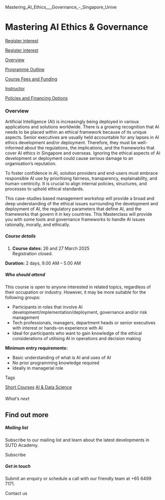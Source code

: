 Mastering_AI_Ethics___Governance_-_Singapore_Unive



Mastering AI Ethics & Governance
================================

[Register interest](/admissions/academy/short-courses/short-courses-register-your-interest/?coursename=mastering-ai-ethics-governance)

[Register interest](/admissions/academy/short-courses/short-courses-register-your-interest/?coursename=mastering-ai-ethics-governance)

[Overview](/course/mastering-ai-ethics-governance/#tabs)

[Programme Outline](/course/mastering-ai-ethics-governance/programme-outline/#tabs)

[Course Fees and Funding](/course/mastering-ai-ethics-governance/course-fees-and-funding/#tabs)

[Instructor](/course/mastering-ai-ethics-governance/instructor/#tabs)

[Policies and Financing Options](/course/mastering-ai-ethics-governance/policies-and-financing-options/#tabs)

### Overview

Artificial Intelligence (AI) is increasingly being deployed in various applications and solutions worldwide. There is a growing recognition that AI needs to be placed within an ethical framework because of its unique aspects. Senior executives are usually held accountable for any lapses in AI ethics development and/or deployment. Therefore, they must be well-informed about the regulations, the implications, and the frameworks that cover AI ethics in Singapore and overseas. Ignoring the ethical aspects of AI development or deployment could cause serious damage to an organisation’s reputation.

To foster confidence in AI, solution providers and end-users must embrace responsible AI use by prioritising fairness, transparency, explainability, and human-centricity. It is crucial to align internal policies, structures, and processes to uphold ethical standards.

This case-studies based management workshop will provide a broad and deep understanding of the ethical issues surrounding the development and deployment of AI, the regulatory parameters that define AI, and the frameworks that govern it in key countries. This Masterclass will provide you with some tools and governance frameworks to handle AI issues rationally, morally, and ethically.

##### **Course details**

1. **Course dates:** 26 and 27 March 2025  
   Registration closed.

**Duration:** 2 days, 9.00 AM – 5.00 AM

##### **Who should attend**

This course is open to anyone interested in related topics, regardless of their occupation or industry. However, it may be more suitable for the following groups:

* Participants in roles that involve AI development/implementation/deployment, governance and/or risk management
* Tech professionals, managers, department heads or senior executives with interest or hands-on experience with AI
* Ideal for participants who want to gain knowledge of the ethical considerations of utilising AI in operations and decision making

**Minimum entry requirements:**

* Basic understanding of what is AI and uses of AI
* No prior programming knowledge required
* Ideally in managerial role

Tags

[Short Courses](/admissions/academy/courses-and-modules/?academy-type-course=780)
[AI & Data Science](/admissions/academy/courses-and-modules/?discipline=782)

###### What’s next

Find out more
-------------

##### Mailing list

Subscribe to our mailing list and learn about the latest developments in SUTD Academy.

Subscribe

##### Get in touch

Submit an enquiry or schedule a call with our friendly team at +65 6499 7171.

Contact us

